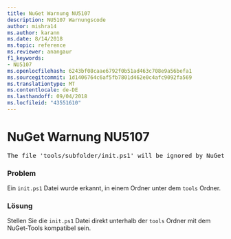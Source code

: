 ```yaml
---
title: NuGet Warnung NU5107
description: NU5107 Warnungscode
author: mishra14
ms.author: karann
ms.date: 8/14/2018
ms.topic: reference
ms.reviewer: anangaur
f1_keywords:
- NU5107
ms.openlocfilehash: 6243bf08caae6792f0b51ad463c708e9a56befa1
ms.sourcegitcommit: 1d1406764c6af5fb7801d462e0c4afc9092fa569
ms.translationtype: MT
ms.contentlocale: de-DE
ms.lasthandoff: 09/04/2018
ms.locfileid: "43551610"
---
```

# <a name="nuget-warning-nu5107"></a>NuGet Warnung NU5107
<pre>The file 'tools/subfolder/init.ps1' will be ignored by NuGet because it is not directly under 'tools' folder. Place the file directly under 'tools' folder.</pre>

### <a name="issue"></a>Problem

Ein `init.ps1` Datei wurde erkannt, in einem Ordner unter dem `tools` Ordner.


### <a name="solution"></a>Lösung

Stellen Sie die `init.ps1` Datei direkt unterhalb der `tools` Ordner mit dem NuGet-Tools kompatibel sein.

